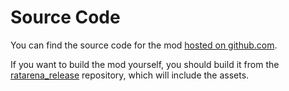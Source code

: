 # Source Code

You can find the source code for the mod [hosted on github.com](https://github.com/rdntcntrl/ratoa_gamecode).

If you want to build the mod yourself, you should build it from the [ratarena_release](https://github.com/rdntcntrl/ratarena_release) repository, which will include the assets.
